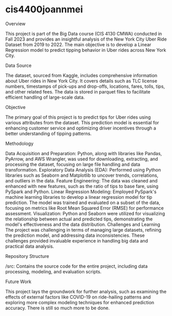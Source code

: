 # cis4400joannmei

Overview

This project is part of the Big Data course (CIS 4130 CMWA) conducted in Fall 2023 and provides an insightful analysis of the New York City Uber Ride Dataset from 2019 to 2022. The main objective is to develop a Linear Regression model to predict tipping behavior in Uber rides across New York City.


Data Source

The dataset, sourced from Kaggle, includes comprehensive information about Uber rides in New York City. It covers details such as TLC license numbers, timestamps of pick-ups and drop-offs, locations, fares, tolls, tips, and other related fees. The data is stored in parquet files to facilitate efficient handling of large-scale data.


Objective

The primary goal of this project is to predict tips for Uber rides using various attributes from the dataset. This prediction model is essential for enhancing customer service and optimizing driver incentives through a better understanding of tipping patterns.


Methodology

Data Acquisition and Preparation: Python, along with libraries like Pandas, PyArrow, and AWS Wrangler, was used for downloading, extracting, and processing the dataset, focusing on large file handling and data transformation.
Exploratory Data Analysis (EDA): Performed using Python libraries such as Seaborn and Matplotlib to uncover trends, correlations, and outliers in the data.
Feature Engineering: The data was cleaned and enhanced with new features, such as the ratio of tips to base fare, using PySpark and Python.
Linear Regression Modeling: Employed PySpark's machine learning libraries to develop a linear regression model for tip prediction. The model was trained and evaluated on a subset of the data, focusing on metrics like Root Mean Squared Error (RMSE) for performance assessment.
Visualization: Python and Seaborn were utilized for visualizing the relationship between actual and predicted tips, demonstrating the model's effectiveness and the data distribution.
Challenges and Learning
The project was challenging in terms of managing large datasets, refining the prediction model, and addressing data inconsistencies. These challenges provided invaluable experience in handling big data and practical data analysis.


Repository Structure

/src: Contains the source code for the entire project, including data processing, modeling, and evaluation scripts.


Future Work

This project lays the groundwork for further analysis, such as examining the effects of external factors like COVID-19 on ride-hailing patterns and exploring more complex modeling techniques for enhanced prediction accuracy. There is still so much more to be done.

